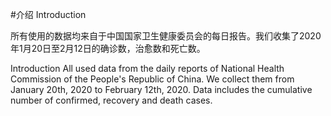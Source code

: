 #介绍 Introduction

所有使用的数据均来自于中国国家卫生健康委员会的每日报告。我们收集了2020年1月20日至2月12日的确诊数，治愈数和死亡数。

Introduction
All used data from the daily reports of National Health Commission of the People's Republic of China. We collect them from January 20th, 2020 to February 12th, 2020. Data includes the cumulative number of confirmed, recovery and death cases.
